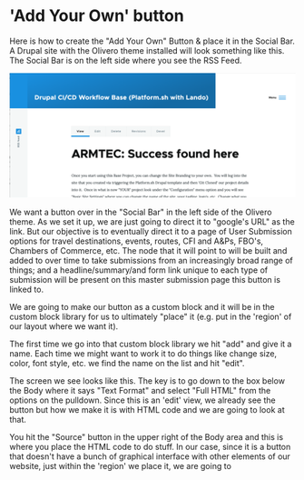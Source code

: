 
# 'Add Your Own' button

Here is how to create the "Add Your Own" Button & place it in the Social Bar.  A Drupal site with the Olivero theme installed will look something like this.  The Social Bar is on the left side where you see the RSS Feed.


<img src="../theme/themeimages/oliverofrontpage.png"  width="600">



We want a button over in the "Social Bar" in the left side of the Olivero theme.  As we set it up, we are just going to direct it to "google's URL" as the link.  But our objective is to eventually direct it to a page of User Submission options for travel destinations, events, routes, CFI and A&Ps, FBO's, Chambers of Commerce, etc.  The node that it will point to will be built and added to over time to take submissions from an increasingly broad range of things; and a headline/summary/and form link unique to each type of submission will be present on this master submission page this button is linked to.









We are going to make our button as a custom block and it will be in the custom block library for us to ultimately "place" it (e.g. put in the 'region' of our layout where we want it).


The first time we go into that custom block library we hit "add" and give it a name.  Each time we might want to work it to do things like change size, color, font style, etc. we find the name on the list and hit "edit".


The screen we see looks like this.  The key is to go down to the box below the Body where it says "Text Format" and select "Full HTML" from the options on the pulldown. Since this is an 'edit' view, we already see the button but how we make it is with HTML code and we are going to look at that.

You hit the "Source" button in the upper right of the Body area and this is where you place the HTML code to do stuff.  In our case, since it is a button that doesn't have a bunch of graphical interface with other elements of our website, just within the 'region' we place it, we are going to <style> the look of the button right within a leading chunk of inline CSS code.

The code scrolls in that window, so here you see it in three screen shots. The code itself is available right below so it can just be copied from this documentation and dropped in the 'Body' area:

<img src="../theme/themeimages/oliverobuttoncss.png"  width="600">

The button that makes up the code won't show up on your website until you 'place' the custom block you made.  To do that you go into "Structure-Block Layout" from your administration tool bar and you will see all the regions you have in your site.  Scroll down to the region called 'Social Bar' and hit the "Place Block" button; where upon you will see a list of the blocks available.  You named this block when you set it up as "Add Your Own Button", so select that to place.  It may drop in below the RSS Feed that is a standard item in this region but all you need to do is drag and drop it above that with the Maltese cross looking symbol.

In that last line of code you see the 'formaction=" and once you have your URL address for the 'node' in your site where the list of submissions people can make is located, you just need to edit to that from the google address used in this initial set up.



